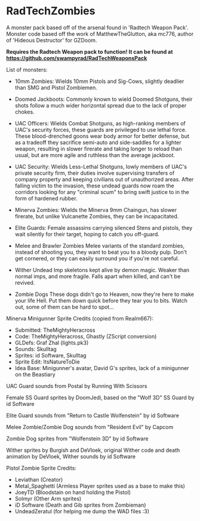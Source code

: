 # RadTechZombies

A monster pack based off of the arsenal found in 'Radtech Weapon Pack'.
Monster code based off the work of MatthewTheGlutton, aka mc776, author of 'Hideous Destructor' for GZDoom.

**Requires the Radtech Weapon pack to function! It can be found at <https://github.com/swampyrad/RadTechWeaponsPack>**

List of monsters:

- 10mm Zombies:
Wields 10mm Pistols and Sig-Cows, slightly deadlier than SMG and Pistol Zombiemen.

- Doomed Jackboots:
Commonly known to wield Doomed Shotguns, their shots follow a much wider horizontal spread due to the lack of proper chokes.

- UAC Officers:
Wields Combat Shotguns, as high-ranking members of UAC's security forces, these guards are privileged to use lethal force. These blood-drenched goons wear body armor for better defense, but as a tradeoff they sacrifice semi-auto and side-saddles for a lighter weapon, resulting in slower firerate and taking longer to reload than usual, but are more agile and ruthless than the average jackboot.

- UAC Security:
Wields Less-Lethal Shotguns, lowly members of UAC's private security firm, their duties involve supervising transfers of company property and keeping civilians out of unauthorized areas. After falling victim to the invasion, these undead guards now roam the corridors looking for any "criminal scum" to bring swift justice to in the form of hardened rubber.

- Minerva Zombies:
Wields the Minerva 9mm Chaingun, has slower firerate, but unlike Vulcanette Zombies, they can be incapacitated.

- Elite Guards:
Female assassins carrying silenced Stens and pistols, they wait silently for their target, hoping to catch you off-guard.

- Melee and Brawler Zombies
Melee variants of the standard zombies, instead of shooting you, they want to beat you to a bloody pulp. Don't get cornered, or they can easily surround you if you're not careful.

- Wither
Undead Imp skeletons kept alive by demon magic. Weaker than normal imps, and more fragile. Falls apart when killed, and can't be revived.

- Zombie Dogs
These dogs didn't go to Heaven, now they're here to make your life Hell. Put them down quick before they tear you to bits. Watch out, some of them can be hard to spot...

Minerva Minigunner Sprite Credits (copied from Realm667):

- Submitted: TheMightyHeracross
- Code: TheMightyHeracross, Ghastly (ZScript conversion)
- GLDefs: Graf Zhal (lights.pk3)
- Sounds: Skulltag
- Sprites: id Software, Skulltag
- Sprite Edit: ItsNatureToDie
- Idea Base: Minigunner's avatar, David G's sprites, lack of a minigunner on the Beastiary

UAC Guard sounds from Postal by Running With Scissors

Female SS Guard sprites by DoomJedi, based on the "Wolf 3D" SS Guard by id Software

Elite Guard sounds from "Return to Castle Wolfenstein" by id Software

Melee Zombie/Zombie Dog sounds from "Resident Evil" by Capcom

Zombie Dog sprites from "Wolfenstein 3D" by id Software

Wither sprites by Burgish and DeVloek, original Wither code and death animation by DeVloek, Wither sounds by id Software

Pistol Zombie Sprite Credits:
- Leviathan (Creator)
- Metal_Spaghetti (Armless Player sprites used as a base to make this)
- JoeyTD (Bloodstain on hand holding the Pistol)
- Solmyr (Other Arm sprites)
- iD Software (Death and Gib sprites from Zombieman)
- UndeadZeratul (for helping me dump the WAD files :3)
